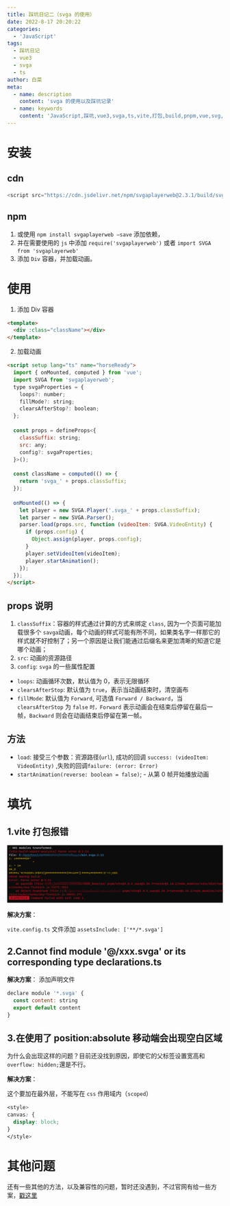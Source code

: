```yaml
---
title: 踩坑日记二（svga 的使用）
date: 2022-8-17 20:20:22
categories:
  - 'JavaScript'
tags:
  - 踩坑日记
  - vue3
  - svga
  - ts
author: 白菜
meta:
  - name: description
    content: 'svga 的使用以及踩坑记录'
  - name: keywords
    content: 'JavaScript,踩坑,vue3,svga,ts,vite,打包,build,pnpm,vue,svg,canvas,svgaplayerweb,loops,clearsAfterStop,fillMode'
---
```


# 安装

## cdn

```javascript
<script src="https://cdn.jsdelivr.net/npm/svgaplayerweb@2.3.1/build/svga.min.js"></script>
```

## npm

1. 或使用 `npm install svgaplayerweb —save` 添加依赖，
2. 并在需要使用的 `js` 中添加 `require('svgaplayerweb')` 或者 `import SVGA from 'svgaplayerweb'`
3. 添加 `Div` 容器，并加载动画。

# 使用

1. 添加 Div 容器

```html
<template>
  <div :class="className"></div>
</template>
```

2. 加载动画

```html
<script setup lang="ts" name="horseReady">
  import { onMounted, computed } from 'vue';
  import SVGA from 'svgaplayerweb';
  type svgaProperties = {
    loops?: number;
    fillMode?: string;
    clearsAfterStop?: boolean;
  };

  const props = defineProps<{
    classSuffix: string;
    src: any;
    config?: svgaProperties;
  }>();

  const className = computed(() => {
    return 'svga_' + props.classSuffix;
  });

  onMounted(() => {
    let player = new SVGA.Player('.svga_' + props.classSuffix);
    let parser = new SVGA.Parser();
    parser.load(props.src, function (videoItem: SVGA.VideoEntity) {
      if (props.config) {
        Object.assign(player, props.config);
      }
      player.setVideoItem(videoItem);
      player.startAnimation();
    });
  });
</script>
```

## props 说明

1. `classSuffix`：容器的样式通过计算的方式来绑定 `class`, 因为一个页面可能加载很多个 `savga`动画，每个动画的样式可能有所不同，如果类名字一样那它的样式就不好控制了；另一个原因是让我们能通过后缀名来更加清晰的知道它是哪个动画；
2. `src`: 动画的资源路径
3. `config`: `svga` 的一些属性配置

- `loops`: 动画循环次数，默认值为 0，表示无限循环
- `clearsAfterStop`: 默认值为 `true`，表示当动画结束时，清空画布
- `fillMode`: 默认值为 `Forward`, 可选值 `Forward / Backward`，当 `clearsAfterStop` 为 `false` `时，Forward` 表示动画会在结束后停留在最后一帧，`Backward` 则会在动画结束后停留在第一帧。

## 方法

- `load`: 接受三个参数：资源路径(`url`), 成功的回调 `success: (videoItem: VideoEntity)` ,失败的回调`failure: (error: Error)`
- `startAnimation(reverse: boolean = false)`; - 从第 0 帧开始播放动画

# 填坑

## 1.vite 打包报错

![alt](./../public/images/2022/vue3/log2_01.jpg 'log2_01')

**解决方案**：

`vite.config.ts` 文件添加 `assetsInclude: ['**/*.svga']`

## 2.Cannot find module '@/xxx.svga' or its corresponding type declarations.ts

**解决方案**： 添加声明文件

```javascript
declare module '*.svga' {
  const content: string
  export default content
}
```

## 3.在使用了 position:absolute 移动端会出现空白区域

为什么会出现这样的问题？目前还没找到原因，即使它的父标签设置宽高和 `overflow: hidden;`還是不行。

**解决方案**：

这个要加在最外层，不能写在 `css` 作用域内（`scoped`）

```css
<style>
canvas: {
  display: block;
}
</style>
```

# 其他问题

还有一些其他的方法，以及兼容性的问题，暂时还没遇到，不过官网有给一些方案，[戳这里](https://github.com/svga/SVGAPlayer-Web/blob/master/README.zh.md)

